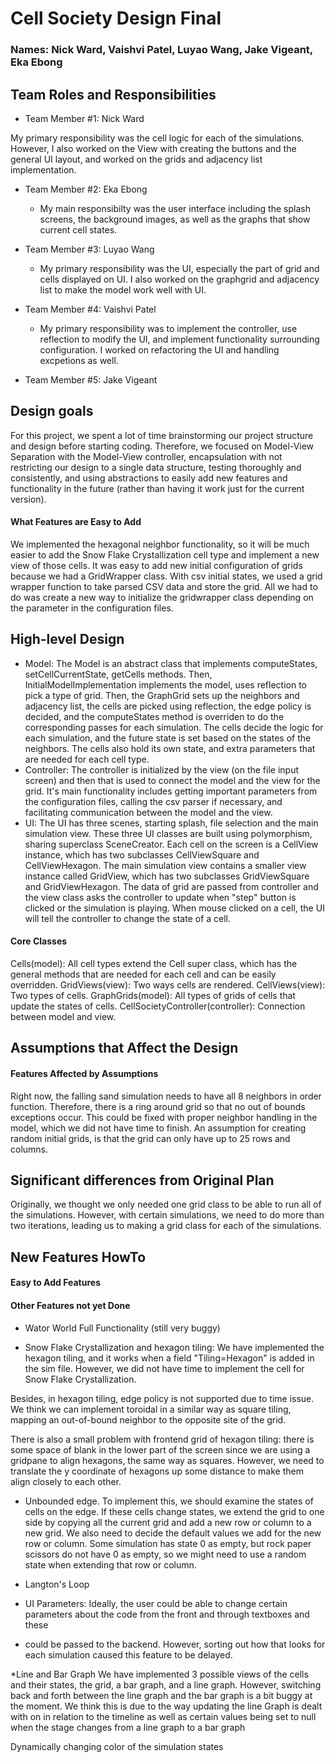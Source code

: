 # Cell Society Design Final
### Names: Nick Ward, Vaishvi Patel, Luyao Wang, Jake Vigeant, Eka Ebong

## Team Roles and Responsibilities

 * Team Member #1: Nick Ward

My primary responsibility was the cell logic for each of the simulations. However, I also worked on the View with creating the buttons and the general UI layout, and worked on the grids and adjacency list implementation.

 * Team Member #2: Eka Ebong 
   * My main responsibilty was the user interface including the splash screens, the background images, as well as the graphs that show current cell states. 

 * Team Member #3: Luyao Wang
   * My primary responsibility was the UI, especially the part of grid and cells displayed on UI. I also worked on the graphgrid and adjacency list to make the model work well with UI.

 * Team Member #4: Vaishvi Patel
   * My primary responsibility was to implement the controller, use reflection to modify the UI, and implement functionality surrounding configuration. I worked on refactoring the UI and handling excpetions as well.

 * Team Member #5: Jake Vigeant


## Design goals
For this project, we spent a lot of time brainstorming our project structure and design before starting coding. Therefore, we focused on Model-View Separation with the Model-View controller, encapsulation with not restricting our design to a single data structure, testing thoroughly and consistently, and using abstractions to easily add new features and functionality in the future (rather than having it work just for the current version).

#### What Features are Easy to Add
We implemented the hexagonal neighbor functionality, so it will be much easier to add the Snow Flake Crystallization cell type and implement a new view of those cells.
It was easy to add new initial configuration of grids because we had a GridWrapper class. With csv initial states, we used a grid wrapper function to take parsed CSV data and store the grid. All we had to do was create a new way to initialize the gridwrapper class depending on the parameter in the configuration files.

## High-level Design
* Model:
The Model is an abstract class that implements computeStates, setCellCurrentState, getCells methods.
Then, InitialModelImplementation implements the model, uses reflection to pick a type of grid.
Then, the GraphGrid sets up the neighbors and adjacency list, the cells are picked using reflection, the edge policy is decided, and the computeStates method is overriden to do the corresponding passes for each simulation.
The cells decide the logic for each simulation, and the future state is set based on the states of the neighbors. The cells also hold its own state, and extra parameters that are needed for each cell type.
* Controller:
The controller is initialized by the view (on the file input screen) and then that is used to connect the model and the view for the grid. It's main functionality includes getting important parameters from the configuration files, calling the csv parser if necessary, and facilitating communication between the model and the view.  
* UI:
The UI has three scenes, starting splash, file selection and the main simulation view. These three UI classes are built using
polymorphism, sharing superclass SceneCreator. Each cell on the screen is a CellView instance, which has two subclasses CellViewSquare and CellViewHexagon.
The main simulation view contains a smaller view instance called GridView, which has two subclasses GridViewSquare and GridViewHexagon.
The data of grid are passed from controller and the view class asks the controller to update when "step" button is clicked or
the simulation is playing. When mouse clicked on a cell, the UI will tell the controller to change the state of a cell.

#### Core Classes
Cells(model): All cell types extend the Cell super class, which has the general methods that are needed for each cell and can be easily overridden.
GridViews(view): Two ways cells are rendered.
CellViews(view): Two types of cells.
GraphGrids(model): All types of grids of cells that update the states of cells.
CellSocietyController(controller): Connection between model and view.
## Assumptions that Affect the Design

#### Features Affected by Assumptions
Right now, the falling sand simulation needs to have all 8 neighbors in order function. Therefore, there is a ring around grid so that no out of bounds exceptions occur. This could be fixed with proper neighbor handling in the model, which we did not have time to finish.
An assumption for creating random initial grids, is that the grid can only have up to 25 rows and columns.

## Significant differences from Original Plan
Originally, we thought we only needed one grid class to be able to run all of the simulations. However, with certain simulations, we need to do more than two iterations, leading us to making a grid class for each of the simulations.

## New Features HowTo

#### Easy to Add Features

#### Other Features not yet Done
* Wator World Full Functionality (still very buggy)

* Snow Flake Crystallization and hexagon tiling:
We have implemented the hexagon tiling, and it works when a field "Tiling=Hexagon" is added in the sim file.
However, we did not have time to implement the cell for Snow Flake Crystallization. 

Besides, in hexagon tiling, edge policy is not supported due to time issue. We think we can implement toroidal in a similar
way as square tiling, mapping an out-of-bound neighbor to the opposite site of the grid. 

There is also a small problem with frontend grid of hexagon tiling: there is some space of blank in the lower part of the screen 
since we are using a gridpane to align hexagons, the same way as squares. However, we need to translate the y coordinate of 
hexagons up some distance to make them align closely to each other.

* Unbounded edge. To implement this, we should examine the states of cells on the edge. If these cells change states, we 
extend the grid to one side by copying all the current grid and add a new row or column to a new grid. We also need to decide the
default values we add for the new row or column. Some simulation has state 0 as empty, but rock paper scissors do not have
0 as empty, so we might need to use a random state when extending that row or column.

* Langton's Loop
* UI Parameters: Ideally, the user could be able to change certain parameters about the code from the front and through textboxes and these 
* could be passed to the backend.  However, sorting out how that looks for each simulation caused this feature to be delayed.

*Line and Bar Graph
We have implemented 3 possible views of the cells and their states, the grid, a bar graph, and a line graph. However, switching back and forth 
between the line graph and the bar graph is a bit buggy at the moment. We think this is due to the way updating the line Graph is dealt with on 
in relation to the timeline as well as certain values being set to null when the stage changes from a line graph to a bar graph

Dynamically changing color of the simulation states